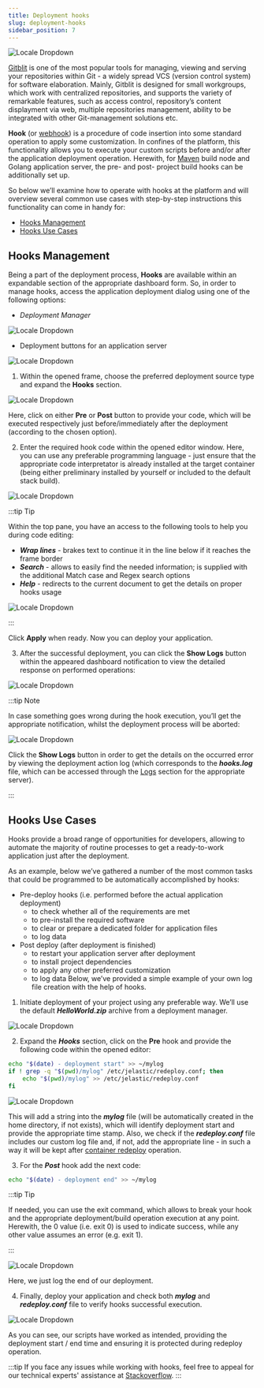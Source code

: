 ```yaml
---
title: Deployment hooks
slug: deployment-hooks
sidebar_position: 7
---
```


<div style={{
    display: 'grid',
    gridTemplateColumns: '0.15fr 1fr',
    gap: '10px'
}}>
<div>

![Locale Dropdown](./img/DeploymentHooks/01-deployment-hooks-logo.png)

</div>

<div>

[Gitblit](https://en.wikipedia.org/wiki/Webhook) is one of the most popular tools for managing, viewing and serving your repositories within Git - a widely spread VCS (version control system) for software elaboration. Mainly, Gitblit is designed for small workgroups, which work with centralized repositories, and supports the variety of remarkable features, such as access control, repository’s content displayment via web, multiple repositories management, ability to be integrated with other Git-management solutions etc.

</div>

</div>

**Hook** (or [webhook](https://cloudmydc.com/)) is a procedure of code insertion into some standard operation to apply some customization. In confines of the platform, this functionality allows you to execute your custom scripts before and/or after the application deployment operation. Herewith, for [Maven](/docs/java/build-node/java-vcs-deployment-with-maven) build node and Golang application server, the pre- and post- project build hooks can be additionally set up.

So below we’ll examine how to operate with hooks at the platform and will overview several common use cases with step-by-step instructions this functionality can come in handy for:

- [Hooks Management](/docs/Deployment/Deployment%20Hooks#hooks-management)
- [Hooks Use Cases](/docs/Deployment/Deployment%20Hooks#hooks-use-cases)

## Hooks Management

Being a part of the deployment process, **Hooks** are available within an expandable section of the appropriate dashboard form. So, in order to manage hooks, access the application deployment dialog using one of the following options:

- _Deployment Manager_

<div style={{
    display:'flex',
    justifyContent: 'center',
    margin: '0 0 1rem 0'
}}>

![Locale Dropdown](./img/DeploymentHooks/02-deployment-manager.png)

</div>

- Deployment buttons for an application server

<div style={{
    display:'flex',
    justifyContent: 'center',
    margin: '0 0 1rem 0'
}}>

![Locale Dropdown](./img/DeploymentHooks/03-deployment-buttons.png)

</div>

1. Within the opened frame, choose the preferred deployment source type and expand the **Hooks** section.

<div style={{
    display:'flex',
    justifyContent: 'center',
    margin: '0 0 1rem 0'
}}>

![Locale Dropdown](./img/DeploymentHooks/04-deployment-hooks.png)

</div>

Here, click on either **Pre** or **Post** button to provide your code, which will be executed respectively just before/immediately after the deployment (according to the chosen option).

2. Enter the required hook code within the opened editor window. Here, you can use any preferable programming language - just ensure that the appropriate code interpretator is already installed at the target container (being either preliminary installed by yourself or included to the default stack build).

<div style={{
    display:'flex',
    justifyContent: 'center',
    margin: '0 0 1rem 0'
}}>

![Locale Dropdown](./img/DeploymentHooks/05-hook-example.png)

</div>

:::tip Tip

Within the top pane, you have an access to the following tools to help you during code editing:

- **_Wrap lines_** - brakes text to continue it in the line below if it reaches the frame border
- **_Search_** - allows to easily find the needed information; is supplied with the additional Match case and Regex search options
- **_Help_** - redirects to the current document to get the details on proper hooks usage

<div style={{
    display:'flex',
    justifyContent: 'center',
    margin: '0 0 1rem 0'
}}>

![Locale Dropdown](./img/DeploymentHooks/06-hooks-editor.png)

</div>

:::

Click **Apply** when ready. Now you can deploy your application.

3. After the successful deployment, you can click the **Show Logs** button within the appeared dashboard notification to view the detailed response on performed operations:

<div style={{
    display:'flex',
    justifyContent: 'center',
    margin: '0 0 1rem 0'
}}>

![Locale Dropdown](./img/DeploymentHooks/07-deploy-success.png)

</div>

:::tip Note

In case something goes wrong during the hook execution, you’ll get the appropriate notification, whilst the deployment process will be aborted:

<div style={{
    display:'flex',
    justifyContent: 'center',
    margin: '0 0 1rem 0'
}}>

![Locale Dropdown](./img/DeploymentHooks/08-deployment-failure.png)

</div>

Click the **Show Logs** button in order to get the details on the occurred error by viewing the deployment action log (which corresponds to the **_hooks.log_** file, which can be accessed through the [Logs](https://cloudmydc.com/) section for the appropriate server).

:::

## Hooks Use Cases

Hooks provide a broad range of opportunities for developers, allowing to automate the majority of routine processes to get a ready-to-work application just after the deployment.

As an example, below we’ve gathered a number of the most common tasks that could be programmed to be automatically accomplished by hooks:

- Pre-deploy hooks (i.e. performed before the actual application deployment)
  - to check whether all of the requirements are met
  - to pre-install the required software
  - to clear or prepare a dedicated folder for application files
  - to log data
- Post deploy (after deployment is finished)
  - to restart your application server after deployment
  - to install project dependencies
  - to apply any other preferred customization
  - to log data
    Below, we’ve provided a simple example of your own log file creation with the help of hooks.

1. Initiate deployment of your project using any preferable way. We’ll use the default **_HelloWorld.zip_** archive from a deployment manager.

<div style={{
    display:'flex',
    justifyContent: 'center',
    margin: '0 0 1rem 0'
}}>

![Locale Dropdown](./img/DeploymentHooks/09-deploy-helloworld.png)

</div>

2. Expand the **_Hooks_** section, click on the **Pre** hook and provide the following code within the opened editor:

```bash
echo "$(date) - deployment start" >> ~/mylog
if ! grep -q "$(pwd)/mylog" /etc/jelastic/redeploy.conf; then
    echo "$(pwd)/mylog" >> /etc/jelastic/redeploy.conf
fi
```

<div style={{
    display:'flex',
    justifyContent: 'center',
    margin: '0 0 1rem 0'
}}>

![Locale Dropdown](./img/DeploymentHooks/10-pre-deploy-hook.png)

</div>

This will add a string into the **_mylog_** file (will be automatically created in the home directory, if not exists), which will identify deployment start and provide the appropriate time stamp. Also, we check if the **_redeploy.conf_** file includes our custom log file and, if not, add the appropriate line - in such a way it will be kept after [container redeploy](/docs/category/container-deployment) operation.

3. For the **_Post_** hook add the next code:

```bash
echo "$(date) - deployment end" >> ~/mylog
```

:::tip Tip

If needed, you can use the exit command, which allows to break your hook and the appropriate deployment/build operation execution at any point. Herewith, the 0 value (i.e. exit 0) is used to indicate success, while any other value assumes an error (e.g. exit 1).

:::

<div style={{
    display:'flex',
    justifyContent: 'center',
    margin: '0 0 1rem 0'
}}>

![Locale Dropdown](./img/DeploymentHooks/11-post-deploy-hook.png)

</div>

Here, we just log the end of our deployment.

4. Finally, deploy your application and check both **_mylog_** and **_redeploy.conf_** file to verify hooks successful execution.

<div style={{
    display:'flex',
    justifyContent: 'center',
    margin: '0 0 1rem 0'
}}>

![Locale Dropdown](./img/DeploymentHooks/12-check-hooks-execution.png)

</div>

As you can see, our scripts have worked as intended, providing the deployment start / end time and ensuring it is protected during redeploy operation.

:::tip
If you face any issues while working with hooks, feel free to appeal for our technical experts' assistance at [Stackoverflow](https://stackoverflow.com/questions/tagged/jelastic).
:::
